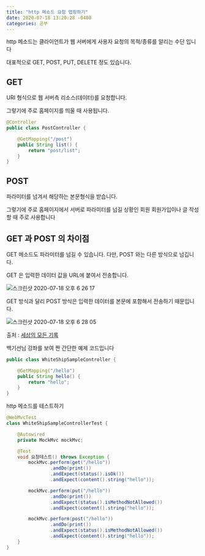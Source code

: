 ```yaml
---
title: "http 메소드 요청 맵핑하기"     
date: 2020-07-18 13:20:28 -0400
categories: 공부
---
```


http 메소드는 클라이언트가 웹 서버에게 사용자 요청의 목적/종류를 알리는 수단 입니다

대표적으로 GET, POST, PUT, DELETE 정도 있습니다.

## GET
URI 형식으로 웹 서버측 리소스(데이터)를 요청합니다.

그렇기에 주로 홈페이지를 띄울 때 사용됩니다.
```java
@Controller
public class PostController {

    @GetMapping("/post")
    public String list() {
        return "post/list";
    }
}
```

## POST
파라미터를 넘겨서 해당하는 본문형식을 받습니다.

그렇기에 주로 홈페이지에서 서버로 파라미터를 넘길 상황인 회원 회원가입이나 글 작성할 때 주로 사용합니다


## GET 과 POST 의 차이점

GET 메소드도 파라미터를 넘길 수 있습니다. 다만, POST 와는 다른 방식으로 넘깁니다.

GET 은 입력한 데이터 값을 URL에 붙여서 전송합니다.

![스크린샷 2020-07-18 오후 6 26 17](https://user-images.githubusercontent.com/45488643/87849522-41e8c180-c924-11ea-8ee1-0116bdc4a04e.png)

GET 방식과 달리 POST 방식은 입력한 데이터를 본문에 포함해서 전송하기 때문입니다.

![스크린샷 2020-07-18 오후 6 28 05](https://user-images.githubusercontent.com/45488643/87849546-6e9cd900-c924-11ea-9437-efb0e8d390e3.png)

출처 : [세상의 모든 기록](https://all-record.tistory.com/100)

백기선님 강좌를 보여 짠 간단한 예제 코드입니다
```java
public class WhiteShipSampleController {

    @GetMapping("/hello")
    public String hello() {
        return "hello";
    }
}
```

http 메소드를 테스트하기
```java
@WebMvcTest
class WhiteShipSampleControllerTest {

    @Autowired
    private MockMvc mockMvc;

    @Test
    void 요청테스트() throws Exception {
        mockMvc.perform(get("/hello"))
                .andDo(print())
                .andExpect(status().isOk())
                .andExpect(content().string("hello"));

        mockMvc.perform(put("/hello"))
                .andDo(print())
                .andExpect(status().isMethodNotAllowed())
                .andExpect(content().string("hello"));

        mockMvc.perform(post("/hello"))
                .andDo(print())
                .andExpect(status().isMethodNotAllowed())
                .andExpect(content().string("hello"));
    }
}
```